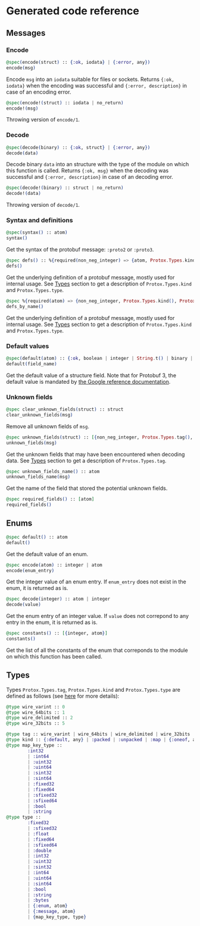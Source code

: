 # Generated code reference

## Messages

### Encode

```elixir
@spec(encode(struct) :: {:ok, iodata} | {:error, any})
encode(msg)
```

Encode `msg` into an `iodata` suitable for files or sockets.
Returns `{:ok, iodata}` when the encoding was successful and `{:error, description}` in case of an encoding error.


```elixir
@spec(encode!(struct) :: iodata | no_return)
encode!(msg)
```

Throwing version of `encode/1`.

### Decode

```elixir
@spec(decode(binary) :: {:ok, struct} | {:error, any})
decode(data)
```

Decode binary `data` into an structure with the type of the module on which this function is called.
Returns `{:ok, msg}` when the decoding was successful and `{:error, description}` in case of an decoding error.


```elixir
@spec(decode!(binary) :: struct | no_return)
decode!(data)
```

Throwing version of `decode/1`.

### Syntax and definitions

```elixir
@spec(syntax() :: atom)
syntax()
```
Get the syntax of the protobuf message: `:proto2` or `:proto3`.

```elixir
@spec defs() :: %{required(non_neg_integer) => {atom, Protox.Types.kind(), Protox.Types.type()}}
defs()
```
Get the underlying definition of a protobuf message, mostly used for internal usage.
See [Types]("documentation/reference.md#types") section to get a description of `Protox.Types.kind` and `Protox.Types.type`.

```elixir
@spec %{required(atom) => {non_neg_integer, Protox.Types.kind(), Protox.Types.type()}}
defs_by_name()
```
Get the underlying definition of a protobuf message, mostly used for internal usage.
See [Types]("documentation/reference.md#types") section to get a description of `Protox.Types.kind` and `Protox.Types.type`.

### Default values

```elixir
@spec(default(atom) :: {:ok, boolean | integer | String.t() | binary | float} | {:error, atom}
default(field_name)
```

Get the default value of a structure field. Note that for Protobuf 3, the default value is mandated by [the Google reference documentation](https://developers.google.com/protocol-buffers/docs/proto3#default).

### Unknown fields

```elixir
@spec clear_unknown_fields(struct) :: struct
clear_unknown_fields(msg)
```
Remove all unknown fields of `msg`.

```elixir
@spec unknown_fields(struct) :: [{non_neg_integer, Protox.Types.tag(), binary}]
unknown_fields(msg)
```
Get the unknown fields that may have been encountered when decoding data.
See [Types]("documentation/reference.md#types") section to get a description of `Protox.Types.tag`.

```elixir
@spec unknown_fields_name() :: atom
unknown_fields_name(msg)
```
Get the name of the field that stored the potential unknown fields.


```elixir
@spec required_fields() :: [atom]
required_fields()
```

## Enums

```elixir
@spec default() :: atom
default()
```
Get the default value of an enum.

```elixir
@spec encode(atom) :: integer | atom
encode(enum_entry)
```
Get the integer value of an enum entry. If `enum_entry` does not exist in the enum, it is returned as is.


```elixir
@spec decode(integer) :: atom | integer
decode(value)
```
Get the enum entry of an integer value. If `value` does not correpond to any entry in the enum, it is returned as is.

```elixir
@spec constants() :: [{integer, atom}]
constants()
```
Get the list of all the constants of the enum that correponds to the module on which this function has been called.

## Types

Types `Protox.Types.tag`, `Protox.Types.kind` and `Protox.Types.type` are defined as follows
(see [here](https://developers.google.com/protocol-buffers/docs/encoding#structure) for more details):

```elixir
@type wire_varint :: 0
@type wire_64bits :: 1
@type wire_delimited :: 2
@type wire_32bits :: 5

@type tag :: wire_varint | wire_64bits | wire_delimited | wire_32bits
@type kind :: {:default, any} | :packed | :unpacked | :map | {:oneof, atom}
@type map_key_type ::
        :int32
        | :int64
        | :uint32
        | :uint64
        | :sint32
        | :sint64
        | :fixed32
        | :fixed64
        | :sfixed32
        | :sfixed64
        | :bool
        | :string
@type type ::
        :fixed32
        | :sfixed32
        | :float
        | :fixed64
        | :sfixed64
        | :double
        | :int32
        | :uint32
        | :sint32
        | :int64
        | :uint64
        | :sint64
        | :bool
        | :string
        | :bytes
        | {:enum, atom}
        | {:message, atom}
        | {map_key_type, type}

```